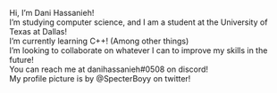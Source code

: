 Hi, I’m Dani Hassanieh! <br>
I’m studying computer science, and I am a student at the University of Texas at Dallas! <br>
I’m currently learning C++! (Among other things) <br>
I’m looking to collaborate on whatever I can to improve my skills in the future! <br>
You can reach me at danihassanieh#0508 on discord! <br>
My profile picture is by @SpecterBoyy on twitter! <br>

<!---
dioritoni/dioritoni is a ✨ special ✨ repository because its `README.md` (this file) appears on your GitHub profile.
You can click the Preview link to take a look at your changes.
--->
